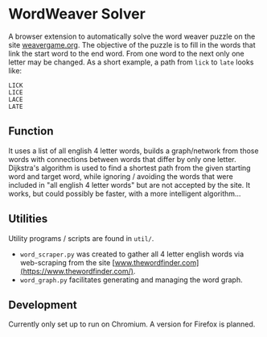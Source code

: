 # WordWeaver Solver

A browser extension to automatically solve the word weaver puzzle on the site [weavergame.org](https://www.weavergame.org/). The objective of the puzzle is to fill in the words that link the start word to the end word. From one word to the next only one letter may be changed. As a short example, a path from `lick` to `late` looks like:
```
LICK
LICE
LACE
LATE
```

## Function
It uses a list of all english 4 letter words, builds a graph/network from those words with connections between words that differ by only one letter. Dijkstra's algorithm is used to find a shortest path from the given starting word and target word, while ignoring / avoiding the words that were included in "all english 4 letter words" but are not accepted by the site. It works, but could possibly be faster, with a more intelligent algorithm...

## Utilities
Utility programs / scripts are found in `util/`.
- `word_scraper.py` was created to gather all 4 letter english words via web-scraping from the site [www.thewordfinder.com](https://www.thewordfinder.com/). 
- `word_graph.py` facilitates generating and managing the word graph.

## Development
Currently only set up to run on Chromium. A version for Firefox is planned. 